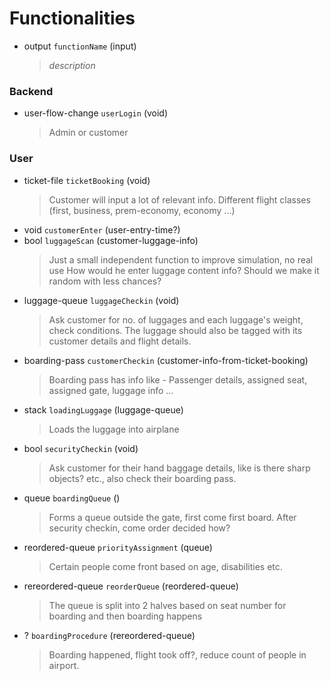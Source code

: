 # Functionalities
- output `functionName` (input)
  > _description_

### Backend
- user-flow-change `userLogin` (void)
   > Admin or customer

### User
- ticket-file `ticketBooking` (void)
   > Customer will input a lot of relevant info.
   > Different flight classes (first, business, prem-economy, economy ...)
- void `customerEnter` (user-entry-time?)
- bool `luggageScan` (customer-luggage-info)
   > Just a small independent function to improve simulation, no real use
   > How would he enter luggage content info? Should we make it random with less chances?
- luggage-queue `luggageCheckin` (void)
   > Ask customer for no. of luggages and each luggage's weight, check conditions.
   > The luggage should also be tagged with its customer details and flight details.
- boarding-pass `customerCheckin` (customer-info-from-ticket-booking)
   > Boarding pass has info like - Passenger details, assigned seat, assigned gate, luggage info ...
- stack `loadingLuggage` (luggage-queue)
   > Loads the luggage into airplane
- bool `securityCheckin` (void)
   > Ask customer for their hand baggage details, like is there sharp objects? etc., also check their boarding pass.
- queue `boardingQueue` ()
   > Forms a queue outside the gate, first come first board. After security checkin, come order decided how?
- reordered-queue `priorityAssignment` (queue)
   > Certain people come front based on age, disabilities etc.
- rereordered-queue `reorderQueue` (reordered-queue)
   > The queue is split into 2 halves based on seat number for boarding and then boarding happens
- ? `boardingProcedure` (rereordered-queue)
  > Boarding happened, flight took off?, reduce count of people in airport.
